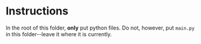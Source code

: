 # Instructions
In the root of this folder, **only** put python files. Do not, however, put `main.py` in this folder--leave it where it is currently.
